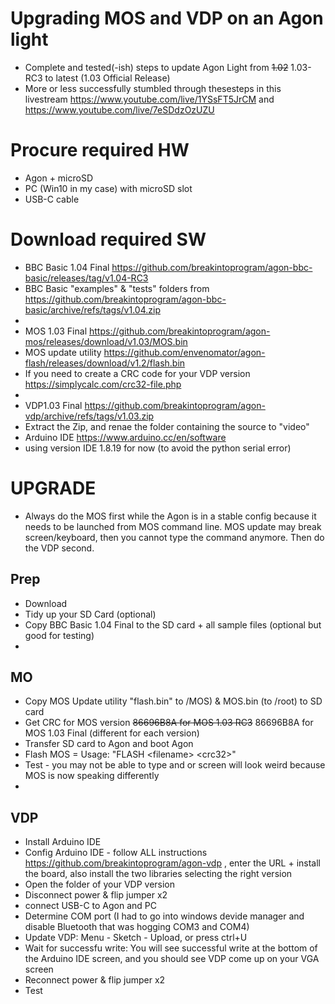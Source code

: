 # Upgrading MOS and VDP on an Agon light 
- Complete and tested(-ish) steps to update Agon Light from ~~1.02~~ 1.03-RC3 to latest (1.03 Official Release)
- More or less successfully stumbled through thesesteps in this livestream https://www.youtube.com/live/1YSsFT5JrCM and https://www.youtube.com/live/7eSDdzOzUZU

# Procure required HW
- Agon + microSD
- PC (Win10 in my case) with microSD slot
- USB-C cable

# Download required SW  
- BBC Basic 1.04 Final https://github.com/breakintoprogram/agon-bbc-basic/releases/tag/v1.04-RC3
- BBC Basic "examples" & "tests" folders from https://github.com/breakintoprogram/agon-bbc-basic/archive/refs/tags/v1.04.zip
-
- MOS 1.03 Final https://github.com/breakintoprogram/agon-mos/releases/download/v1.03/MOS.bin
- MOS update utility https://github.com/envenomator/agon-flash/releases/download/v1.2/flash.bin
- If you need to create  a CRC code for your VDP version https://simplycalc.com/crc32-file.php
-
- VDP1.03 Final  https://github.com/breakintoprogram/agon-vdp/archive/refs/tags/v1.03.zip
- Extract the Zip, and renae the folder containing the source to "video"
- Arduino IDE https://www.arduino.cc/en/software
- using version IDE 1.8.19 for now (to avoid the python serial error)


# UPGRADE
- Always do the MOS first while the Agon is in a stable config because it needs to be launched from MOS command line. MOS update may break screen/keyboard, then you cannot type the command anymore. Then do the VDP second.

## Prep
- Download
- Tidy up your SD Card (optional)
- Copy BBC Basic 1.04 Final to the SD card + all sample files (optional but good for testing)
-  
## MO
- Copy MOS Update utility "flash.bin" to /MOS) & MOS.bin (to /root) to  SD card
- Get CRC for MOS version ~~86696B8A for MOS 1.03 RC3~~ 86696B8A for MOS 1.03 Final (different for each version)
- Transfer SD card to Agon and boot Agon
- Flash MOS = Usage: "FLASH \<filename> \<crc32>"
- Test - you may not be able to type and or screen will look weird because MOS is now speaking differently
- 
## VDP
- Install Arduino IDE
- Config Arduino IDE - follow ALL instructions https://github.com/breakintoprogram/agon-vdp , enter the URL + install the board, also install the two libraries selecting the right version
- Open the folder of your VDP version
- Disconnect power & flip jumper x2
- connect USB-C to Agon and PC
- Determine COM port (I had to go into windows devide manager and disable Bluetooth that was hogging COM3 and COM4)
- Update VDP: Menu - Sketch - Upload, or press ctrl+U
- Wait for successfu write: You will see successful write at the bottom of the Arduino IDE screen, and you should see VDP come up on your VGA screen 
- Reconnect power & flip jumper x2
- Test 

  
